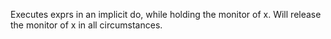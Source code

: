 Executes exprs in an implicit do, while holding the monitor of x.
  Will release the monitor of x in all circumstances.